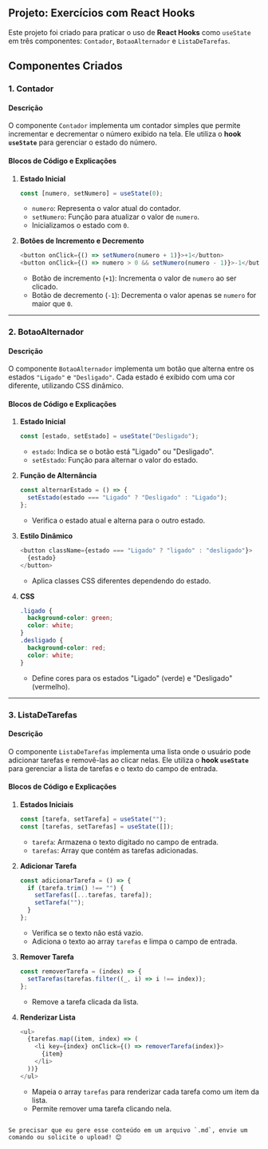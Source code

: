 

## Projeto: Exercícios com React Hooks

Este projeto foi criado para praticar o uso de **React Hooks** como `useState` em três componentes: `Contador`, `BotaoAlternador` e `ListaDeTarefas`.

## **Componentes Criados**

### 1. **Contador**
#### **Descrição**
O componente `Contador` implementa um contador simples que permite incrementar e decrementar o número exibido na tela. Ele utiliza o **hook `useState`** para gerenciar o estado do número.

#### **Blocos de Código e Explicações**

1. **Estado Inicial**
   ```javascript
   const [numero, setNumero] = useState(0);
   ```
   - `numero`: Representa o valor atual do contador.
   - `setNumero`: Função para atualizar o valor de `numero`.
   - Inicializamos o estado com `0`.

2. **Botões de Incremento e Decremento**
   ```javascript
   <button onClick={() => setNumero(numero + 1)}>+1</button>
   <button onClick={() => numero > 0 && setNumero(numero - 1)}>-1</button>
   ```
   - Botão de incremento (`+1`): Incrementa o valor de `numero` ao ser clicado.
   - Botão de decremento (`-1`): Decrementa o valor apenas se `numero` for maior que `0`.

---

### 2. **BotaoAlternador**
#### **Descrição**
O componente `BotaoAlternador` implementa um botão que alterna entre os estados `"Ligado"` e `"Desligado"`. Cada estado é exibido com uma cor diferente, utilizando CSS dinâmico.

#### **Blocos de Código e Explicações**

1. **Estado Inicial**
   ```javascript
   const [estado, setEstado] = useState("Desligado");
   ```
   - `estado`: Indica se o botão está "Ligado" ou "Desligado".
   - `setEstado`: Função para alternar o valor do estado.

2. **Função de Alternância**
   ```javascript
   const alternarEstado = () => {
     setEstado(estado === "Ligado" ? "Desligado" : "Ligado");
   };
   ```
   - Verifica o estado atual e alterna para o outro estado.

3. **Estilo Dinâmico**
   ```javascript
   <button className={estado === "Ligado" ? "ligado" : "desligado"}>
     {estado}
   </button>
   ```
   - Aplica classes CSS diferentes dependendo do estado.

4. **CSS**
   ```css
   .ligado {
     background-color: green;
     color: white;
   }
   .desligado {
     background-color: red;
     color: white;
   }
   ```
   - Define cores para os estados "Ligado" (verde) e "Desligado" (vermelho).

---

### 3. **ListaDeTarefas**
#### **Descrição**
O componente `ListaDeTarefas` implementa uma lista onde o usuário pode adicionar tarefas e removê-las ao clicar nelas. Ele utiliza o **hook `useState`** para gerenciar a lista de tarefas e o texto do campo de entrada.

#### **Blocos de Código e Explicações**

1. **Estados Iniciais**
   ```javascript
   const [tarefa, setTarefa] = useState("");
   const [tarefas, setTarefas] = useState([]);
   ```
   - `tarefa`: Armazena o texto digitado no campo de entrada.
   - `tarefas`: Array que contém as tarefas adicionadas.

2. **Adicionar Tarefa**
   ```javascript
   const adicionarTarefa = () => {
     if (tarefa.trim() !== "") {
       setTarefas([...tarefas, tarefa]);
       setTarefa("");
     }
   };
   ```
   - Verifica se o texto não está vazio.
   - Adiciona o texto ao array `tarefas` e limpa o campo de entrada.

3. **Remover Tarefa**
   ```javascript
   const removerTarefa = (index) => {
     setTarefas(tarefas.filter((_, i) => i !== index));
   };
   ```
   - Remove a tarefa clicada da lista.

4. **Renderizar Lista**
   ```javascript
   <ul>
     {tarefas.map((item, index) => (
       <li key={index} onClick={() => removerTarefa(index)}>
         {item}
       </li>
     ))}
   </ul>
   ```
   - Mapeia o array `tarefas` para renderizar cada tarefa como um item da lista.
   - Permite remover uma tarefa clicando nela.
```

Se precisar que eu gere esse conteúdo em um arquivo `.md`, envie um comando ou solicite o upload! 😊
